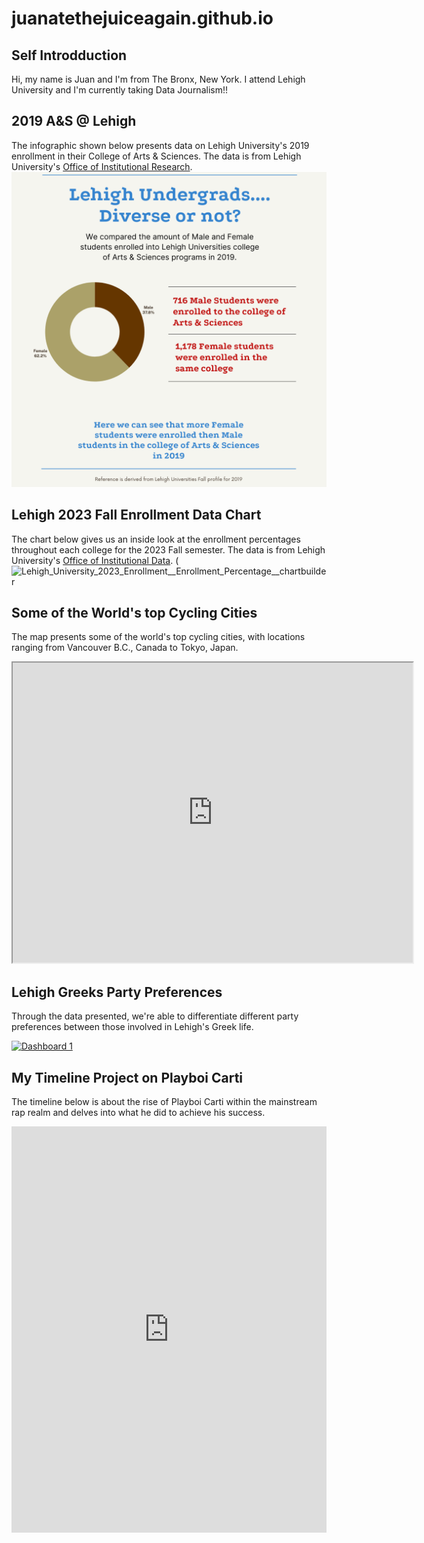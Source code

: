# juanatethejuiceagain.github.io

## Self Introdduction
Hi, my name is Juan and I'm from The Bronx, New York. I attend Lehigh University and I'm currently taking Data Journalism!!

## 2019 A&S @ Lehigh 
The infographic shown below presents data on Lehigh University's 2019 enrollment in their College of Arts & Sciences. The data is from Lehigh University's [Office of Institutional Research](https://data.lehigh.edu/sites/oirsa.lehigh.edu/files/LUprofile_2019.pdf). 
![Inforgraphic](https://github.com/juanatethejuiceagain/juanatethejuiceagain.github.io/blob/main/Let's%20talk%20diversity.png?raw=true)

## Lehigh 2023 Fall Enrollment Data Chart 
The chart below gives us an inside look at the enrollment percentages throughout each college for the 2023 Fall semester. The data is from Lehigh University's [Office of Institutional Data](https://data.lehigh.edu/sites/oirsa.lehigh.edu/files/LUprofile_2023.pdf).
(![Lehigh_University_2023_Enrollment__Enrollment_Percentage__chartbuilder](https://github.com/juanatethejuiceagain/juanatethejuiceagain.github.io/assets/160577530/b5996bb9-1795-40bf-a862-91e347953bf1)

## Some of the World's top Cycling Cities
The map presents some of the world's top cycling cities, with locations ranging from Vancouver B.C., Canada to Tokyo, Japan. 
<iframe src="https://www.google.com/maps/d/u/1/embed?mid=1VQi_2WEqiRKzLK8HUJHjqMV_QcLcU34&ehbc=2E312F" width="640" height="480"></iframe>

## Lehigh Greeks Party Preferences
Through the data presented, we're able to differentiate  different party preferences between those involved in Lehigh's Greek life. 
<div class='tableauPlaceholder' id='viz1711637848395' style='position: relative'><noscript><a href='#'><img alt='Dashboard 1 ' src='https:&#47;&#47;public.tableau.com&#47;static&#47;images&#47;Pa&#47;PartyLocationandGenderAmongstLehighGreeks&#47;Dashboard1&#47;1_rss.png' style='border: none' /></a></noscript><object class='tableauViz'  style='display:none;'><param name='host_url' value='https%3A%2F%2Fpublic.tableau.com%2F' /> <param name='embed_code_version' value='3' /> <param name='site_root' value='' /><param name='name' value='PartyLocationandGenderAmongstLehighGreeks&#47;Dashboard1' /><param name='tabs' value='no' /><param name='toolbar' value='yes' /><param name='static_image' value='https:&#47;&#47;public.tableau.com&#47;static&#47;images&#47;Pa&#47;PartyLocationandGenderAmongstLehighGreeks&#47;Dashboard1&#47;1.png' /> <param name='animate_transition' value='yes' /><param name='display_static_image' value='yes' /><param name='display_spinner' value='yes' /><param name='display_overlay' value='yes' /><param name='display_count' value='yes' /><param name='language' value='en-US' /><param name='filter' value='publish=yes' /></object></div> <script type='text/javascript'>                    var divElement = document.getElementById('viz1711637848395');var vizElement = divElement.getElementsByTagName('object')[0];if ( divElement.offsetWidth > 800 ) { vizElement.style.width='100%';vizElement.style.height=(divElement.offsetWidth*0.75)+'px';} else if ( divElement.offsetWidth > 500 ) { vizElement.style.width='100%';vizElement.style.height=(divElement.offsetWidth*0.75)+'px';} else { vizElement.style.width='100%';vizElement.style.height='727px';}                     var scriptElement = document.createElement('script');scriptElement.src = 'https://public.tableau.com/javascripts/api/viz_v1.js';                    vizElement.parentNode.insertBefore(scriptElement, vizElement);</script>

## My Timeline Project on Playboi Carti
The timeline below is about the rise of Playboi Carti within the mainstream rap realm and delves into what he did to achieve his success. 
<iframe src='https://cdn.knightlab.com/libs/timeline3/latest/embed/index.html?source=1h3FlIGjwZQhi7TN_PIMmzBHExUw7IdfxMYxdgk60s7k&font=Default&lang=en&initial_zoom=2&height=650' width='100%' height='650' webkitallowfullscreen mozallowfullscreen allowfullscreen frameborder='0'></iframe>
